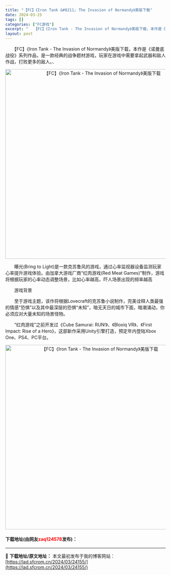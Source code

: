 ```yaml
---
title: "【FC】《Iron Tank &#8211; The Invasion of Normandy》美版下载"
date: 2024-03-25
tags: []
categories: ["FC游戏"]
excerpt: "　　【FC】《Iron Tank - The Invasion of Normandy》美版下载，本作是《诺曼底战役》系列作品，是一款经典的战争题材游戏，玩家在游戏中需要拿起武器和敌人作战，打败更多的敌人。、 　　曝光(Bring to Light)是一款克苏鲁风的游戏，通过心率监视器设备监测玩家心&hellip;"
layout: post
---
```


 <p>　　【FC】《Iron Tank - The Invasion of Normandy》美版下载，本作是《诺曼底战役》系列作品，是一款经典的战争题材游戏，玩家在游戏中需要拿起武器和敌人作战，打败更多的敌人。、</p> <p align="center"><img align="" border="0" src="https://lad.sfcrom.cn/wp-content/uploads/2024/03/20240325_6601938211316.png" width="594" alt="【FC】《Iron Tank - The Invasion of Normandy》美版下载" /></p> <p>　　曝光(Bring to Light)是一款克苏鲁风的游戏，通过心率监视器设备监测玩家心率提升游戏体验。由加拿大游戏厂商&ldquo;红肉游戏(Red Meat Games)&rdquo;制作，游戏将根据玩家的心率动态调整场景，比如心率越高，吓人场景出现的频率越高</p> <p>　　游戏背景</p> <p>　　至于游戏主题，该作将根据Lovecraft的克苏鲁小说制作，完美诠释人类最强的情感&ldquo;恐惧&rdquo;以及其中最深层的恐惧&ldquo;未知&rdquo;，暗无天日的城市下面，暗潮涌动，你必须应对大量未知的场景怪物。</p> <p>　　&ldquo;红肉游戏&rdquo;之前开发过《Cube Samurai: RUN!》、《Bloxiq VR》、《First Impact: Rise of a Hero》，这部新作采用Unity引擎打造，预定年内登陆Xbox One、PS4、PC平台。</p> <p align="center"><img align="" border="0" src="https://lad.sfcrom.cn/wp-content/uploads/2024/03/20240325_6601938364202.png" width="578" alt="【FC】《Iron Tank - The Invasion of Normandy》美版下载" /></p> <p><h4>下载地址(由网友<font color="red">zaq124578</font>发布)：</h4></p> 

---
📖 **下载地址/原文地址：** 本文最初发布于我的博客网站：[https://lad.sfcrom.cn/2024/03/24155/](https://lad.sfcrom.cn/2024/03/24155/)
